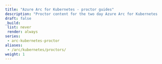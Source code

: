 ```yaml
---
title: "Azure Arc for Kubernetes - proctor guides"
description: "Proctor content for the two day Azure Arc for Kubernetes partner hack."
draft: false
_build:
 list: never
 render: always
series:
 - arc-kubernetes-proctor
aliases:
 - /arc/kubernetes/proctors/
weight: 1
---
```

